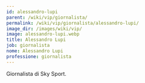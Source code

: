 ```yaml
---
id: alessandro-lupi
parent: /wiki/vip/giornalista/
permalink: /wiki/vip/giornalista/alessandro-lupi/
image_dir: /images/wiki/vip/
image: alessandro-lupi.webp
title: Alessandro Lupi
job: giornalista
nome: Alessandro Lupi
professione: giornalista
---
```

Giornalista di Sky Sport. 